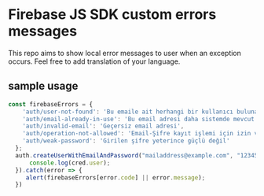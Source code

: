 # Firebase JS SDK custom errors messages

This repo aims to show local error messages to user when an exception occurs. Feel 
free to add  translation of your language.

## sample usage
```js
const firebaseErrors = {
    'auth/user-not-found': 'Bu emaile ait herhangi bir kullanıcı bulunamadı!',
    'auth/email-already-in-use': 'Bu email adresi daha sistemde mevcut',
    'auth/invalid-email': 'Geçersiz email adresi',
    'auth/operation-not-allowed': 'Email-Şifre kayıt işlemi için izin verilmedi.',
    'auth/weak-password': 'Girilen şifre yeterince güçlü değil'
  };
  auth.createUserWithEmailAndPassword("mailaddress@example.com", "123456").then(cred => {
      console.log(cred.user);
  }).catch(error => {
     alert(firebaseErrors[error.code] || error.message);
  })
```